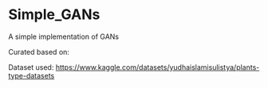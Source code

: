 # Simple_GANs
A simple implementation of GANs

Curated based on: 

Dataset used: https://www.kaggle.com/datasets/yudhaislamisulistya/plants-type-datasets

